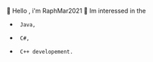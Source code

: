  👋 Hello , i'm RaphMar2021
 👀 Im interessed in the
-      Java,
-      C#,
-      C++ developement. 
